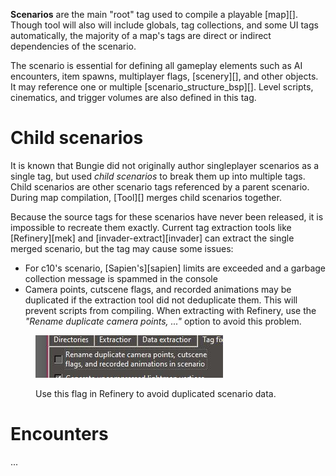 **Scenarios** are the main "root" tag used to compile a playable [map][]. Though tool will also will include globals, tag collections, and some UI tags automatically, the majority of a map's tags are direct or indirect dependencies of the scenario.

The scenario is essential for defining all gameplay elements such as AI encounters, item spawns, multiplayer flags, [scenery][], and other objects. It may reference one or multiple [scenario_structure_bsp][]. Level scripts, cinematics, and trigger volumes are also defined in this tag.

# Child scenarios
It is known that Bungie did not originally author singleplayer scenarios as a single tag, but used _child scenarios_ to break them up into multiple tags. Child scenarios are other scenario tags referenced by a parent scenario. During map compilation, [Tool][] merges child scenarios together.

Because the source tags for these scenarios have never been released, it is impossible to recreate them exactly. Current tag extraction tools like [Refinery][mek] and [invader-extract][invader] can extract the single merged scenario, but the tag may cause some issues:

* For c10's scenario, [Sapien's][sapien] limits are exceeded and a garbage collection message is spammed in the console
* Camera points, cutscene flags, and recorded animations may be duplicated if the extraction tool did not deduplicate them. This will prevent scripts from compiling. When extracting with Refinery, use the _"Rename duplicate camera points, ..."_ option to avoid this problem.

<figure class="inline">
  <a href="dedupe.jpg">
    <img src="dedupe.jpg" alt=""/>
  </a>
  <figcaption>
    <p>Use this flag in Refinery to avoid duplicated scenario data.</p>
  </figcaption>
</figure>

# Encounters
...
